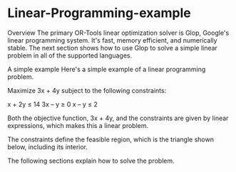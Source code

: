 # Linear-Programming-example

Overview
The primary OR-Tools linear optimization solver is Glop, Google's linear programming system. 
It's fast, memory efficient, and numerically stable. The next section shows how to use Glop to solve a simple linear problem in all of the supported languages.


A simple example
Here's a simple example of a linear programming problem.

Maximize 3x + 4y subject to the following constraints:

x + 2y	≤	14
3x – y	≥	0
x – y	≤	2

Both the objective function, 3x + 4y, and the constraints are given by linear expressions, which makes this a linear problem.

The constraints define the feasible region, which is the triangle shown below, including its interior.


The following sections explain how to solve the problem.

